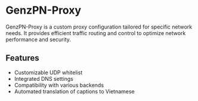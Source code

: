 # GenzPN-Proxy

GenzPN-Proxy is a custom proxy configuration tailored for specific network needs. It provides efficient traffic routing and control to optimize network performance and security.

## Features

- Customizable UDP whitelist
- Integrated DNS settings
- Compatibility with various backends
- Automated translation of captions to Vietnamese
